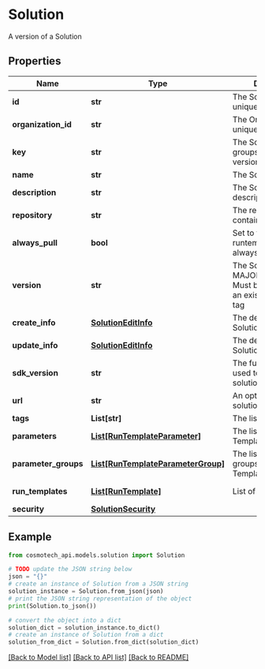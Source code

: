 # Solution

A version of a Solution

## Properties

Name | Type | Description | Notes
------------ | ------------- | ------------- | -------------
**id** | **str** | The Solution version unique identifier | 
**organization_id** | **str** | The Organization unique identifier | 
**key** | **str** | The Solution key which groups Solution versions | 
**name** | **str** | The Solution name | 
**description** | **str** | The Solution description | [optional] 
**repository** | **str** | The registry repository containing the image | 
**always_pull** | **bool** | Set to true if the runtemplate wants to always pull the image | [optional] [default to False]
**version** | **str** | The Solution version MAJOR.MINOR.PATCH. Must be aligned with an existing repository tag | 
**create_info** | [**SolutionEditInfo**](SolutionEditInfo.md) | The details of the Solution creation | 
**update_info** | [**SolutionEditInfo**](SolutionEditInfo.md) | The details of the Solution last update | 
**sdk_version** | **str** | The full SDK version used to build this solution, if available | [optional] 
**url** | **str** | An optional URL link to solution page | [optional] 
**tags** | **List[str]** | The list of tags | [optional] 
**parameters** | [**List[RunTemplateParameter]**](RunTemplateParameter.md) | The list of Run Template Parameters | 
**parameter_groups** | [**List[RunTemplateParameterGroup]**](RunTemplateParameterGroup.md) | The list of parameters groups for the Run Templates | 
**run_templates** | [**List[RunTemplate]**](RunTemplate.md) | List of Run Templates | [default to []]
**security** | [**SolutionSecurity**](SolutionSecurity.md) |  | 

## Example

```python
from cosmotech_api.models.solution import Solution

# TODO update the JSON string below
json = "{}"
# create an instance of Solution from a JSON string
solution_instance = Solution.from_json(json)
# print the JSON string representation of the object
print(Solution.to_json())

# convert the object into a dict
solution_dict = solution_instance.to_dict()
# create an instance of Solution from a dict
solution_from_dict = Solution.from_dict(solution_dict)
```
[[Back to Model list]](../README.md#documentation-for-models) [[Back to API list]](../README.md#documentation-for-api-endpoints) [[Back to README]](../README.md)


